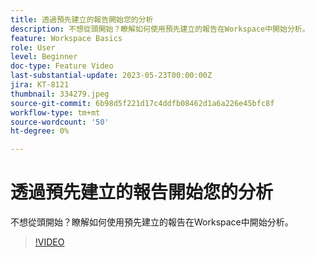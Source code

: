 ```yaml
---
title: 透過預先建立的報告開始您的分析
description: 不想從頭開始？瞭解如何使用預先建立的報告在Workspace中開始分析。
feature: Workspace Basics
role: User
level: Beginner
doc-type: Feature Video
last-substantial-update: 2023-05-23T00:00:00Z
jira: KT-8121
thumbnail: 334279.jpeg
source-git-commit: 6b98d5f221d17c4ddfb08462d1a6a226e45bfc8f
workflow-type: tm+mt
source-wordcount: '50'
ht-degree: 0%

---
```



# 透過預先建立的報告開始您的分析

不想從頭開始？瞭解如何使用預先建立的報告在Workspace中開始分析。

>[!VIDEO](https://video.tv.adobe.com/v/334279/?learn=on)
